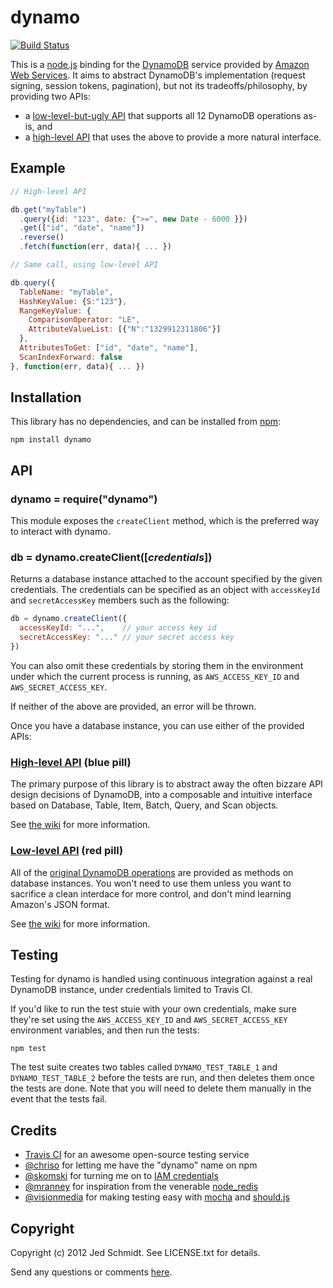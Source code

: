 dynamo
======

[![Build Status](https://secure.travis-ci.org/jed/dynamo.png)][travis]

This is a [node.js][node] binding for the [DynamoDB][dynamo] service provided by [Amazon Web Services][aws]. It aims to abstract DynamoDB's implementation (request signing, session tokens, pagination), but not its tradeoffs/philosophy, by providing two APIs:

- a [low-level-but-ugly API][low-api] that supports all 12 DynamoDB operations as-is, and
- a [high-level API][high-api] that uses the above to provide a more natural interface.

Example
-------

```javascript
// High-level API

db.get("myTable")
  .query({id: "123", date: {">=", new Date - 6000 }})
  .get(["id", "date", "name"])
  .reverse()
  .fetch(function(err, data){ ... })

// Same call, using low-level API

db.query({
  TableName: "myTable",
  HashKeyValue: {S:"123"},
  RangeKeyValue: {
    ComparisonOperator: "LE",
    AttributeValueList: [{"N":"1329912311806"}]
  },
  AttributesToGet: ["id", "date", "name"],
  ScanIndexForward: false
}, function(err, data){ ... })
```

Installation
------------

This library has no dependencies, and can be installed from [npm][npm]:

    npm install dynamo

API
---

### dynamo = require("dynamo")

This module exposes the `createClient` method, which is the preferred way to interact with dynamo.

### db = dynamo.createClient([_credentials_])

Returns a database instance attached to the account specified by the given credentials. The credentials can be specified as an object with `accessKeyId` and `secretAccessKey` members such as the following:

```javascript
db = dynamo.createClient({
  accessKeyId: "...",    // your access key id
  secretAccessKey: "..." // your secret access key
})
```

You can also omit these credentials by storing them in the environment under which the current process is running, as `AWS_ACCESS_KEY_ID` and `AWS_SECRET_ACCESS_KEY`.

If neither of the above are provided, an error will be thrown.

Once you have a database instance, you can use either of the provided APIs:

### [High-level API][high-api] (blue pill)

The primary purpose of this library is to abstract away the often bizzare API design decisions of DynamoDB, into a composable and intuitive interface based on Database, Table, Item, Batch, Query, and Scan objects.

See [the wiki][high-api] for more information.

### [Low-level API][low-api] (red pill)

All of the [original DynamoDB operations][api] are provided as methods on database instances. You won't need to use them unless you want to sacrifice a clean interdace for more control, and don't mind learning Amazon's JSON format.

See [the wiki][low-api] for more information.

Testing
-------

Testing for dynamo is handled using continuous integration against a real DynamoDB instance, under credentials limited to Travis CI.

If you'd like to run the test stuie with your own credentials, make sure they're set using the `AWS_ACCESS_KEY_ID` and `AWS_SECRET_ACCESS_KEY` environment variables, and then run the tests:

    npm test

The test suite creates two tables called `DYNAMO_TEST_TABLE_1` and `DYNAMO_TEST_TABLE_2` before the tests are run, and then deletes them once the tests are done. Note that you will need to delete them manually in the event that the tests fail.

Credits
-------

- [Travis CI][travis] for an awesome open-source testing service
- [@chriso][chriso] for letting me have the "dynamo" name on npm
- [@skomski][skomski] for turning me on to [IAM credentials][iam]
- [@mranney][mranney] for inspiration from the venerable [node_redis][node_redis]
- [@visionmedia][tj] for making testing easy with [mocha][mocha] and [should.js][should]

<a name="copyright"></a>
Copyright
---------

Copyright (c) 2012 Jed Schmidt. See LICENSE.txt for details.

Send any questions or comments [here][twitter].

[travis]: http://travis-ci.org/jed/dynamo
[node]: http://nodejs.org
[dynamo]: http://docs.amazonwebservices.com/amazondynamodb/latest/developerguide/Introduction.html
[aws]: http://aws.amazon.com
[api]: http://docs.amazonwebservices.com/amazondynamodb/latest/developerguide/operationlist.html
[mranney]: https://github.com/mranney
[skomski]: https://github.com/skomski
[node_redis]: https://github.com/mranney/node_redis
[twitter]: http://twitter.com/jedschmidt
[heroku]: http://heroku.com
[mocha]: https://visionmedia.github.com/mocha
[should]: https://github.com/visionmedia/should.js
[tj]: https://github.com/visionmedia
[iam]: http://docs.amazonwebservices.com/IAM/latest/UserGuide/IAM_Introduction.html
[connect]: http://www.senchalabs.org/connect
[chriso]: https://github.com/chriso
[low-api]: https://github.com/jed/dynamo/wiki/Low-level-API
[high-api]: https://github.com/jed/dynamo/wiki/High-level-API
[npm]: http://npmjs.org
